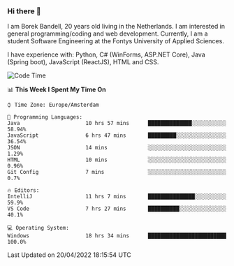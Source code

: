 ### Hi there 👋

I am Borek Bandell, 20 years old living in the Netherlands. I am interested in general programming/coding and web development. Currently, I am a student Software Engineering at the Fontys University of Applied Sciences.

I have experience with: Python, C# (WinForms, ASP.NET Core), Java (Spring boot), JavaScript (ReactJS), HTML and CSS.

<!--START_SECTION:waka-->
![Code Time](http://img.shields.io/badge/Code%20Time-96%20hrs%2036%20mins-blue)

📊 **This Week I Spent My Time On** 

```text
⌚︎ Time Zone: Europe/Amsterdam

💬 Programming Languages: 
Java                     10 hrs 57 mins      ██████████████░░░░░░░░░░░   58.94% 
JavaScript               6 hrs 47 mins       █████████░░░░░░░░░░░░░░░░   36.54% 
JSON                     14 mins             ░░░░░░░░░░░░░░░░░░░░░░░░░   1.29% 
HTML                     10 mins             ░░░░░░░░░░░░░░░░░░░░░░░░░   0.96% 
Git Config               7 mins              ░░░░░░░░░░░░░░░░░░░░░░░░░   0.7%

🔥 Editors: 
IntelliJ                 11 hrs 7 mins       ███████████████░░░░░░░░░░   59.9% 
VS Code                  7 hrs 27 mins       ██████████░░░░░░░░░░░░░░░   40.1%

💻 Operating System: 
Windows                  18 hrs 34 mins      █████████████████████████   100.0%

```


 Last Updated on 20/04/2022 18:15:54 UTC
<!--END_SECTION:waka-->

<!--**tcBorek2002/tcBorek2002** is a ✨ _special_ ✨ repository because its `README.md` (this file) appears on your GitHub profile.

Here are some ideas to get you started:

- 🔭 I’m currently working on ...
- 🌱 I’m currently learning ...
- 👯 I’m looking to collaborate on ...
- 🤔 I’m looking for help with ...
- 💬 Ask me about ...
- 📫 How to reach me: ...
- 😄 Pronouns: ...
- ⚡ Fun fact: ...
-->
